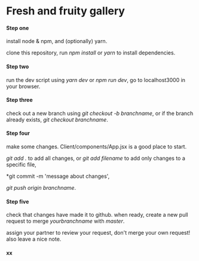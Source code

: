 # Fresh and fruity gallery

#### Step one
install node & npm, and (optionally) yarn. 

clone this repository, run *npm install* or *yarn* to install dependencies.

#### Step two
run the dev script using *yarn dev* or *npm run dev*, go to localhost3000 in your browser.

#### Step three
check out a new branch using *git checkout -b branchname*, or if the branch already exists, *git checkout branchname*.

#### Step four 
make some changes. Client/components/App.jsx is a good place to start.

*git add .* to add all changes, or *git add filename* to add only changes to a specific file,

*git commit -m 'message about changes',

*git push origin branchname*.

#### Step five
check that changes have made it to github. when ready, create a new pull request to merge *yourbranchname* with *master*. 

assign your partner to review your request, don't merge your own request! also leave a nice note. 

#### xx

